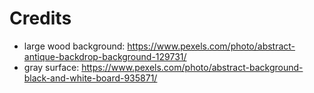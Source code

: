 # Credits
- large wood background: https://www.pexels.com/photo/abstract-antique-backdrop-background-129731/
- gray surface: https://www.pexels.com/photo/abstract-background-black-and-white-board-935871/